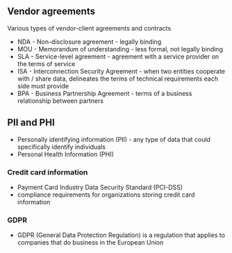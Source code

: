 
## Vendor agreements

Various types of vendor-client agreements and contracts

- NDA - Non-disclosure agreement - legally binding
- MOU - Memorandum of understanding - less formal, not legally binding
- SLA  - Service-level agreement - agreement with a service provider on the terms of service
- ISA - Interconnection Security Agreement - when two entities cooperate with / share data, delineates the terms of technical requirements each side must provide
- BPA - Business Partnership Agreement - terms of a business relationship between partners


## PII and PHI
- Personally identifying information (PII) - any type of data that could specifically identify individuals
- Personal Health Information (PHI)

### Credit card information
- Payment Card Industry Data Security Standard (PCI-DSS)
- compliance requirements for organizations storing credit card information

### GDPR
 - GDPR (General Data Protection Regulation) is a regulation that applies to companies that do business in the European Union